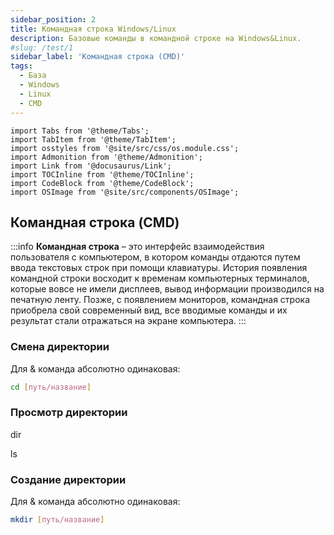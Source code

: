 ```yaml
---
sidebar_position: 2
title: Командная строка Windows/Linux
description: Базовые команды в командной строке на Windows&Linux.
#slug: /test/1
sidebar_label: 'Командная строка (CMD)'
tags:
  - База
  - Windows
  - Linux
  - CMD
---
```


```mdx-code-block
import Tabs from '@theme/Tabs';
import TabItem from '@theme/TabItem';
import osstyles from '@site/src/css/os.module.css';
import Admonition from '@theme/Admonition';
import Link from '@docusaurus/Link';
import TOCInline from '@theme/TOCInline';
import CodeBlock from '@theme/CodeBlock';
import OSImage from '@site/src/components/OSImage';
```

<!-- # Базовый терминал (CMD) -->

<TOCInline toc={toc} />

## Командная строка (CMD)

:::info
**Командная строка** – это интерфейс взаимодействия пользователя с компьютером, в котором команды отдаются путем ввода текстовых строк при помощи клавиатуры. История появления командной строки восходит к временам компьютерных терминалов, которые вовсе не имели дисплеев, вывод информации производился на печатную ленту. Позже, с появлением мониторов, командная строка приобрела свой современный вид, все вводимые команды и их результат стали отражаться на экране компьютера.
:::

### Смена директории

Для <OSImage os="windows"/>&<OSImage os="linux"/> команда абсолютно одинаковая:

```bash
cd [путь/название]
```

### Просмотр директории

<Tabs>
<TabItem value="ViewFolder_Windows" label="Windows" attributes={{className: osstyles.windows}} default>

<CodeBlock
    language="powershell">
    dir
</CodeBlock>

</TabItem>
<TabItem value="ViewFolder_Linux" label="Linux" attributes={{className: osstyles.linux}}>

<CodeBlock
    language="bash">
    ls
</CodeBlock>

</TabItem>
</Tabs>

### Создание директории

Для <OSImage os="windows"/>&<OSImage os="linux"/> команда абсолютно одинаковая:

```bash
mkdir [путь/название]
```